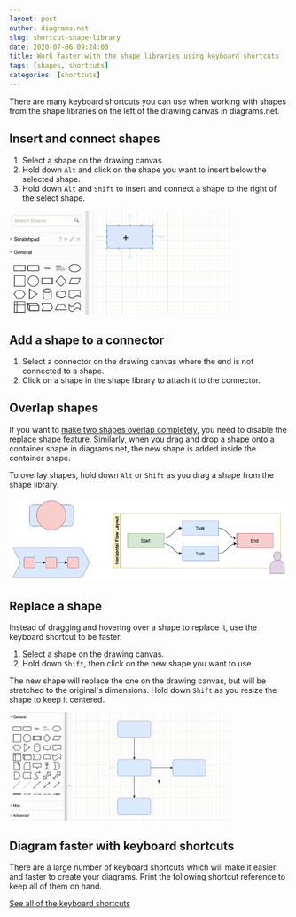 ```yaml
---
layout: post
author: diagrams.net
slug: shortcut-shape-library
date: 2020-07-06 09:24:00
title: Work faster with the shape libraries using keyboard shortcuts
tags: [shapes, shortcuts]
categories: [shortcuts]
---
```


There are many keyboard shortcuts you can use when working with shapes from the shape libraries on the left of the drawing canvas in diagrams.net.

## Insert and connect shapes

1. Select a shape on the drawing canvas.
2. Hold down ``Alt`` and click on the shape you want to insert below the selected shape.
3. Hold down ``Alt`` and ``Shift`` to insert and connect a shape to the right of the select shape.

<img src="/assets/img/blog/shapes-insert-connect.gif" width="400" alt="Replace a shape easily - select a shape, then hold down Shift and click on your target shape in the shape library">

## Add a shape to a connector

1. Select a connector on the drawing canvas where the end is not connected to a shape.
2. Click on a shape in the shape library to attach it to the connector.

## Overlap shapes

If you want to [make two shapes overlap completely](/blog/shortcut-overlay-shapes.html), you need to disable the replace shape feature. Similarly, when you drag and drop a shape onto a container shape in diagrams.net, the new shape is added inside the container shape.

To overlay shapes, hold down ``Alt`` or ``Shift`` as you drag a shape from the shape library.

<img src="/assets/img/blog/shapes-overlapping.png" width="600" alt="Overlap shapes in diagrams.net by holding down Alt or Shift when you drag and drop one from the shape library">

## Replace a shape

Instead of dragging and hovering over a shape to replace it, use the keyboard shortcut to be faster.

1. Select a shape on the drawing canvas.
2. Hold down ``Shift``, then click on the new shape you want to use.

The new shape will replace the one on the drawing canvas, but will be stretched to the original's dimensions. Hold down ``Shift`` as you resize the shape to keep it centered.

<img src="/assets/img/blog/shapes-replace-shortcut.gif" width="400" alt="Replace a shape easily - select a shape, then hold down Shift and click on your target shape in the shape library">

## Diagram faster with keyboard shortcuts

There are a large number of keyboard shortcuts which will make it easier and faster to create your diagrams. Print the following shortcut reference to keep all of them on hand.

[See all of the keyboard shortcuts](https://app.diagrams.net/shortcuts.svg)

